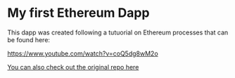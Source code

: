 # My first Ethereum Dapp

This dapp was created following a tutuorial on Ethereum processes that can be found here:

https://www.youtube.com/watch?v=coQ5dg8wM2o

<a href="https://www.youtube.com/redirect?redir_token=QUFFLUhqbGd6ZTJsOV9ncm5VR0JSZXNpYjB3RF8waGRld3xBQ3Jtc0tsUFA2SnZTTXZhanRJTzYydkdZSGhhM1h4R2N2VTFTYVU3cl80N2J6XzNsTG1BZzRWUW5wbmlSb2xTWHc1RmF1d09JMTZueFZ5R090aHFqR1pLeEtVUGxhMmhfNkdMMXZpeWhUOTdZSjFGdDgtMWxFYw%3D%3D&event=video_description&v=coQ5dg8wM2o&q=https%3A%2F%2Fgithub.com%2Fdappuniversity%2Feth-todo-list">You can also check out the original repo here</a> 


